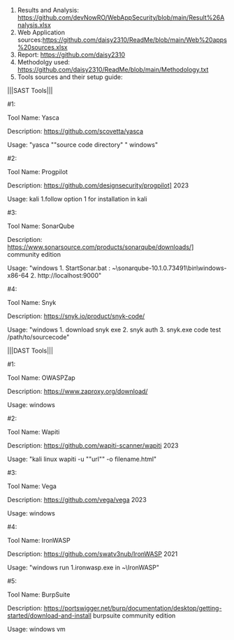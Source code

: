 1. Results and Analysis: https://github.com/devNowRO/WebAppSecurity/blob/main/Result%26Analysis.xlsx
2. Web Application sources:https://github.com/daisy2310/ReadMe/blob/main/Web%20apps%20sources.xlsx
3. Report: https://github.com/daisy2310
3. Methodolgy used: https://github.com/daisy2310/ReadMe/blob/main/Methodology.txt
4. Tools sources and their setup guide:

|||SAST Tools|||

#1:  

Tool Name: Yasca

Description: https://github.com/scovetta/yasca

Usage: "yasca ""source code directory" " windows"


#2: 

Tool Name: Progpilot

Description: https://github.com/designsecurity/progpilot] 2023

Usage: kali 1.follow option 1 for installation in kali  


#3: 

Tool Name: SonarQube

Description: https://www.sonarsource.com/products/sonarqube/downloads/] community edition 

Usage: "windows 1. StartSonar.bat : ~\sonarqube-10.1.0.73491\bin\windows-x86-64 2. http://localhost:9000" 


#4: 

Tool Name: Snyk

Description: https://snyk.io/product/snyk-code/

Usage: "windows 1. download snyk exe 2. snyk auth 3. snyk.exe code test /path/to/sourcecode" 



|||DAST Tools||| 


#1:  

Tool Name: OWASPZap

Description: https://www.zaproxy.org/download/

Usage: windows


#2:  

Tool Name: Wapiti

Description: https://github.com/wapiti-scanner/wapiti 2023

Usage: "kali linux wapiti -u ""url"" -o filename.html"


#3:   

Tool Name: Vega

Description: https://github.com/vega/vega 2023 

Usage: windows


#4:  

Tool Name: IronWASP

Description: https://github.com/swatv3nub/IronWASP 2021

Usage: "windows run 1.ironwasp.exe in ~\IronWASP"


#5:  

Tool Name: BurpSuite

Description: https://portswigger.net/burp/documentation/desktop/getting-started/download-and-install burpsuite community edition

Usage: windows vm
